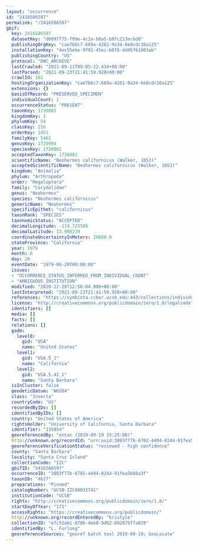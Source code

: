 ```yaml
---
layout: "occurrence"
id: "2416586597"
permalink: "/2416586597"
gbif:
  key: 2416586597
  datasetKey: "d6097f75-f99e-4c2a-b8a5-b0fc213ecbd0"
  publishingOrgKey: "cae7b6c7-669a-4261-9a34-6e8cdc16a125"
  installationKey: "4ec55ebe-9f92-45ec-b076-dd45f61003ab"
  publishingCountry: "US"
  protocol: "DWC_ARCHIVE"
  lastCrawled: "2021-09-11T09:05:22.434+00:00"
  lastParsed: "2021-09-23T21:41:59.928+00:00"
  crawlId: 161
  hostingOrganizationKey: "cae7b6c7-669a-4261-9a34-6e8cdc16a125"
  extensions: {}
  basisOfRecord: "PRESERVED_SPECIMEN"
  individualCount: 1
  occurrenceStatus: "PRESENT"
  taxonKey: 1730002
  kingdomKey: 1
  phylumKey: 54
  classKey: 216
  orderKey: 1451
  familyKey: 5461
  genusKey: 1729994
  speciesKey: 1730002
  acceptedTaxonKey: 1730002
  scientificName: "Neohermes californicus (Walker, 1853)"
  acceptedScientificName: "Neohermes californicus (Walker, 1853)"
  kingdom: "Animalia"
  phylum: "Arthropoda"
  order: "Megaloptera"
  family: "Corydalidae"
  genus: "Neohermes"
  species: "Neohermes californicus"
  genericName: "Neohermes"
  specificEpithet: "californicus"
  taxonRank: "SPECIES"
  taxonomicStatus: "ACCEPTED"
  decimalLongitude: -119.725508
  decimalLatitude: 33.998239
  coordinateUncertaintyInMeters: 20600.0
  stateProvince: "California"
  year: 1979
  month: 6
  day: 20
  eventDate: "1979-06-20T00:00:00"
  issues:
  - "OCCURRENCE_STATUS_INFERRED_FROM_INDIVIDUAL_COUNT"
  - "AMBIGUOUS_INSTITUTION"
  modified: "2020-12-28T12:56:04.000+00:00"
  lastInterpreted: "2021-09-23T21:41:59.928+00:00"
  references: "https://symbiota.ccber.ucsb.edu:443/collections/individual/index.php?occid=135854"
  license: "http://creativecommons.org/publicdomain/zero/1.0/legalcode"
  identifiers: []
  media: []
  facts: []
  relations: []
  gadm:
    level0:
      gid: "USA"
      name: "United States"
    level1:
      gid: "USA.5_1"
      name: "California"
    level2:
      gid: "USA.5.42_1"
      name: "Santa Barbara"
  isInCluster: false
  geodeticDatum: "WGS84"
  class: "Insecta"
  countryCode: "US"
  recordedByIDs: []
  identifiedByIDs: []
  country: "United States of America"
  rightsHolder: "University of California, Santa Barbara"
  identifier: "135854"
  georeferencedBy: "entan (2019-09-19 15:25:08)"
  http://unknown.org/recordId: "urn:uuid:3083f77b-6702-4494-8244-91fea5668a3f"
  georeferenceVerificationStatus: "reviewed - high confidence"
  county: "Santa Barbara"
  locality: "Santa Cruz Island"
  collectionCode: "IZC"
  gbifID: "2416586597"
  occurrenceID: "3083f77b-6702-4494-8244-91fea5668a3f"
  taxonID: "4627"
  preparations: "Pinned"
  catalogNumber: "UCSB-IZC00032741"
  institutionCode: "UCSB"
  rights: "http://creativecommons.org/publicdomain/zero/1.0/"
  startDayOfYear: "171"
  accessRights: "https://creativecommons.org/publicdomain/"
  http://unknown.org/recordEnteredBy: "kristyle"
  collectionID: "e7c51ab1-870b-4ee8-9d62-092875ffa870"
  identifiedBy: "L. Furlong"
  georeferenceSources: "georef batch tool 2019-09-19; GeoLocate"
---
```

